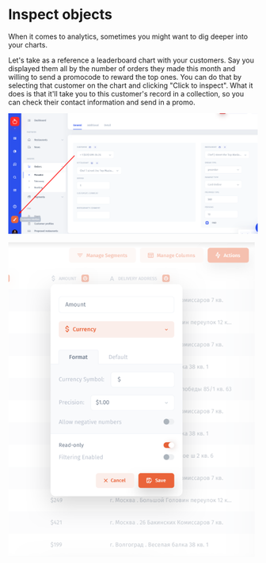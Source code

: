 # Inspect objects

When it comes to analytics, sometimes you might want to dig deeper into your charts. 

Let's take as a reference a leaderboard chart with your customers. Say you displayed them all by the number of orders they made this month and willing to send a promocode to reward the top ones. You can do that by selecting that customer on the chart and clicking "Click to inspect". What it does is that it'll take you to this customer's record in a collection, so you can check their contact information and send in a promo. 



![](../../../.gitbook/assets/image%20%28221%29.png)

![](../../../.gitbook/assets/image%20%2829%29.png)

